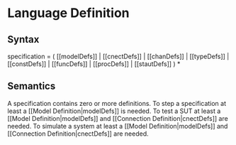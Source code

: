 # Language Definition

## Syntax

specification = 
( [[modelDefs]]
 &#124; [[cnectDefs]]
 &#124; [[chanDefs]]
 &#124; [[typeDefs]]
 &#124; [[constDefs]]
 &#124; [[funcDefs]]
 &#124; [[procDefs]]
 &#124; [[stautDefs]]
) *


## Semantics

A specification contains zero or more definitions.
To step a specification at least a [[Model Definition|modelDefs]] is needed.
To test a SUT at least a [[Model Definition|modelDefs]] and [[Connection Definition|cnectDefs]] are needed.
To simulate a system at least a [[Model Definition|modelDefs]] and [[Connection Definition|cnectDefs]] are needed.